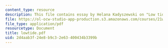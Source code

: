 ```yaml
---
content_type: resource
description: This file contains essay by Helana Kadyszewski on "Low tide".
file: https://ol-ocw-studio-app-production.s3.amazonaws.com/courses/21w-730-3-writing-and-the-environment-spring-2005/2d4aab3f24e8b9c32e63400434b3399b_lowtide.pdf
file_type: application/pdf
resourcetype: Document
title: lowtide.pdf
uid: 2d4aab3f-24e8-b9c3-2e63-400434b3399b
---
```

